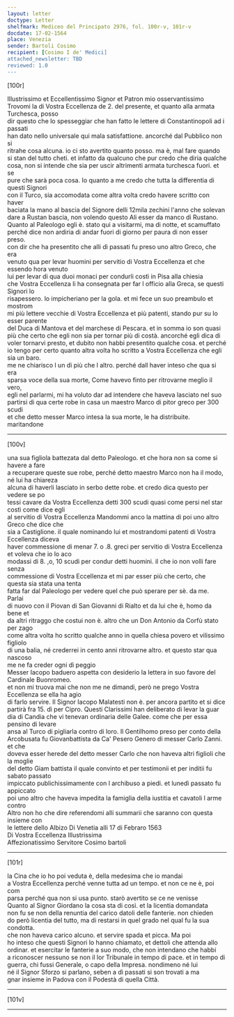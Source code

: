 ```yaml
---
layout: letter
doctype: Letter
shelfmark: Mediceo del Principato 2976, fol. 100r-v, 101r-v
docdate: 17-02-1564
place: Venezia
sender: Bartoli Cosimo
recipient: [Cosimo I de' Medici]
attached_newsletter: TBD
reviewed: 1.0
---
```


[100r]  
  
  
Illustrissimo et Eccellentissimo Signor et Patron mio osservantissimo  
Trovomi la di Vostra Eccellenza de 2. del presente, et quanto alla armata Turchesca, posso  
dir questo che lo spesseggiar che han fatto le lettere di Constantinopoli ad i passati  
han dato nello universale qui mala satisfattione. ancorché dal Pubblico non si  
ritrahe cosa alcuna. io ci sto avertito quanto posso. ma è, mal fare quando  
si stan del tutto cheti. et infatto da qualcuno che pur credo che diria qualche  
cosa, non si intende che sia per uscir altrimenti armata turchesca fuori. et se  
pure che sarà poca cosa. Io quanto a me credo che tutta la differentia di questi Signori  
con il Turco, sia accomodata come altra volta credo havere scritto con haver  
baciata la mano al bascia del Signore delli 12mila zechini l'anno che solevan  
dare a Rustan bascia, non volendo questo Ali esser da manco di Rustano.  
Quanto al Paleologo egli è. stato qui a visitarmi, ma di notte, et scamuffato  
perché dice non ardiria di andar fuori di giorno per paura di non esser preso.  
con dir che ha presentito che alli dì passati fu preso uno altro Greco, che era  
venuto qua per levar huomini per servitio di Vostra Eccellenza et che essendo hora venuto  
lui per levar di qua duoi monaci per condurli costì in Pisa alla chiesia  
che Vostra Eccellenza li ha consegnata per far l officio alla Greca, se questi Signori lo  
risapessero. lo impicheriano per la gola. et mi fece un suo preambulo et mostrom  
mi più lettere vecchie di Vostra Eccellenza et più patenti, stando pur su lo esser parente  
del Duca di Mantova et del marchese di Pescara. et in somma io son quasi  
più che certo che egli non sia per tornar più di costà. ancorché egli dica di  
voler tornarvi presto, et dubito non habbi presentito qualche cosa. et perché  
io tengo per certo quanto altra volta ho scritto a Vostra Eccellenza che egli sia un baro.  
me ne chiarisco l un dì più che l altro. perché dall haver inteso che qua si era  
sparsa voce della sua morte, Come havevo finto per ritrovarne meglio il vero,  
egli nel parlarmi, mi ha voluto dar ad intendere che haveva lasciato nel suo  
partirsi di qua certe robe in casa un maestro Marco di pitor greco per 300 scudi  
et che detto messer Marco intesa la sua morte, le ha distribuite. maritandone  
  
---  

[100v]  
  
  
una sua figliola battezata dal detto Paleologo. et che hora non sa come si havere a fare  
a recuperare queste sue robe, perché detto maestro Marco non ha il modo, né lui ha chiareza  
alcuna di haverli lasciato in serbo dette robe. et credo dica questo per vedere se po  
tessi cavare da Vostra Eccellenza detti 300 scudi quasi come persi nel star costì come dice egli  
al servitio di Vostra Eccellenza Mandommi anco la mattina di poi uno altro Greco che dice che  
sia a Castiglione. il quale nominando lui et mostrandomi patenti di Vostra Eccellenza diceva  
haver commessione di menar 7. o .8. greci per servitio di Vostra Eccellenza et voleva che io lo aco  
modassi di 8. ,o, 10 scudi per condur detti huomini. il che io non volli fare senza  
commessione di Vostra Eccellenza et mi par esser più che certo, che questa sia stata una tenta  
fatta far dal Paleologo per vedere quel che può sperare per sè. da me. Parlai  
di nuovo con il Piovan di San Giovanni di Rialto et da lui che è, homo da bene et  
da altri ritraggo che costui non è. altro che un Don Antonio da Corfù stato per zago  
come altra volta ho scritto qualche anno in quella chiesa povero et vilissimo figliolo  
di una balia, né crederrei in cento anni ritrovarne altro. et questo star qua nascoso  
me ne fa creder ogni dì peggio  
Messer Iacopo baduero aspetta con desiderio la lettera in suo favore del Cardinale Buonromeo.  
et non mi truova mai che non me ne dimandi, però ne prego Vostra Eccellenza se ella ha agio  
di farlo servire. Il Signor Iacopo Malatesti non è. per ancora partito et si dice  
partirà fra 15. dì per Cipro. Questi Clarissimi han deliberato di levar la guar  
dia di Candia che vi tenevan ordinaria delle Galee. come che per essa pensino di levare  
ansa al Turco di pigliarla contro di loro. Il Gentilhomo preso per conto della  
Arcobusata fu Giovanbattista da Ca' Pesero Genero di messer Carlo Zanni. et che  
doveva esser herede del detto messer Carlo che non haveva altri figlioli che la moglie  
del detto Giam battista il quale convinto et per testimonii et per inditii fu sabato passato  
impiccato publichissimamente con l archibuso a piedi. et lunedì passato fu appiccato  
poi uno altro che haveva impedita la famiglia della iustitia et cavatoli l arme contro  
Altro non ho che dire referendomi alli summarii che saranno con questa insieme con  
le lettere dello Albizo Di Venetia alli 17 di Febraro 1563  
Di Vostra Eccellenza Illustrissima  
 Affezionatissimo Servitore Cosimo bartoli  
  
---  

[101r]  
  
  
la Cina che io ho poi veduta è, della medesima che io mandai  
a Vostra Eccellenza perché venne tutta ad un tempo. et non ce ne è, poi com  
parsa perché qua non si usa punto. starò avertito se ce ne venisse  
Quanto al Signor Giordano la cosa sta di così. et la licentia domandata  
non fu se non della renuntia del carico datoli delle fanterie. non chieden  
do però licentia del tutto, ma di restarsi in quel grado nel qual fu la sua condotta.  
che non haveva carico alcuno. et servire spada et picca. Ma poi  
ho inteso che questi Signori lo hanno chiamato, et dettoli che attenda allo  
ordinar. et esercitar le fanterie a suo modo, che non intendano che habbi  
a riconoscer nessuno se non il lor Tribunale in tempo di pace. et in tempo di  
guerra, chi fussi Generale, o capo della Impresa. nondimeno né lui  
né il Signor Sforzo si parlano, seben a dì passati si son trovati a ma  
gnar insieme in Padova con il Podestà di quella Città.  
  
---  

[101v]  
  
  
  
---  


